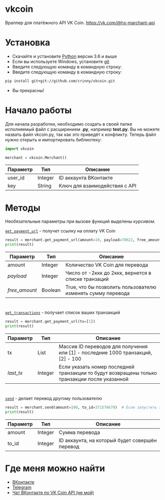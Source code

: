 # vkcoin
Враппер для платёжного API VK Coin. https://vk.com/@hs-marchant-api
# Установка
* Скачайте и установите [Python](https://www.python.org/downloads/) версии 3.6 и выше
* Если вы используете Windows, установите [git](https://git-scm.com/download/win)
* Введите следующую команду в командную строку:
* Введите следующую команду в командную строку:
```bash
pip install git+git://github.com/crinny/vkcoin.git
```
* Вы прекрасны!
# Начало работы
Для начала разработки, необходимо создать в своей папке исполняемый файл с расширением **.py**, например **test.py**. Вы не можете назвать файл vkcoin.py, так как это приведёт к конфликту. Теперь файл нужно открыть и импортировать библиотеку:
```python
import vkcoin

merchant = vkcoin.Merchant()
```
|Параметр|Тип|Описание|
|-|-|-|
|user_id|Integer|ID аккаунта ВКонтакте|
|key|String|Ключ для взаимодействия с API|
# Методы
Необязательные параметры при вызове функций выделены _курсивом_.

[`get_payment_url`](https://vk.com/@hs-marchant-api?anchor=ssylka-na-oplatu) - получет ссылку на оплату VK Coin
```python
result = merchant.get_payment_url(amount=10, payload=78922, free_amount=False)
print(result)
```
|Параметр|Тип|Описание|
|-|-|-|
|amount|Integer|Количество VK Coin для перевода|
|_payload_|Integer|Число от -2ккк до 2ккк, вернется в списке транзаций|
|_free_amount_|Boolean|True, что бы позволить пользователю изменять сумму перевода|
#
[`get_transactions`](https://vk.com/@hs-marchant-api?anchor=poluchenie-spiska-tranzaktsy) - получает список ваших транзакций
```python
result = merchant.get_payment_url(tx=[1])
print(result)
```
|Параметр|Тип|Описание|
|-|-|-|
|tx|List|Массив ID переводов для получения или [1] - последние 1000 транзакций, [2] - 100|
|_last_tx_|Integer|Если указать номер последней транзакции то будут возвращены только транзакции после указанной|
#
[`send`](https://vk.com/@hs-marchant-api?anchor=perevod) - делает перевод другому пользователю
```python
result = merchant.send(amount=100, to_id=371576679)  # Если запустить этот код, вы переведёте мне 100 VK Coin :)
print(result)
```
|Параметр|Тип|Описание|
|-|-|-|
|amount|Integer|Сумма перевода|
|to_id|Integer|ID аккаунта, на который будет совершён перевод|

# Где меня можно найти
* [ВКонтакте](https://vk.com/crinny)
* [Telegram](https://t.me/truecrinny)
* [Чат ВКонтакте по VK Coin API (не мой)](https://vk.me/join/AJQ1d5eSUQ81wnwgfHSRktCi)
